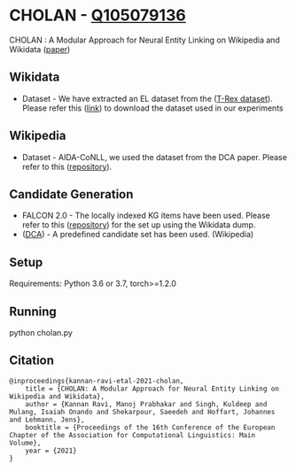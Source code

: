 # CHOLAN - [Q105079136](https://www.wikidata.org/wiki/Q105079136) #

CHOLAN : A Modular Approach for Neural Entity Linking on Wikipedia and Wikidata ([paper](https://aclanthology.org/2021.eacl-main.40/))

## Wikidata

* Dataset - We have extracted an EL dataset from the ([T-Rex dataset](https://hadyelsahar.github.io/t-rex/)). Please refer this ([link](https://figshare.com/articles/dataset/CHOLAN-EL-Dataset/13607282)) to download the dataset used in our experiments

## Wikipedia 

* Dataset - AIDA-CoNLL, we used the dataset from the DCA paper. Please refer to this ([repository](https://github.com/YoungXiyuan/DCA)). 

## Candidate Generation

* FALCON 2.0 - The locally indexed KG items have been used. Please refer to this ([repository](https://github.com/SDM-TIB/falcon2.0)) for the set up using the Wikidata dump.
* ([DCA](https://github.com/YoungXiyuan/DCA)) - A predefined candidate set has been used. (Wikipedia)

## Setup 
Requirements: Python 3.6 or 3.7, torch>=1.2.0

## Running 
python cholan.py &nbsp;  

## Citation
```
@inproceedings{kannan-ravi-etal-2021-cholan,
    title = {CHOLAN: A Modular Approach for Neural Entity Linking on Wikipedia and Wikidata},
    author = {Kannan Ravi, Manoj Prabhakar and Singh, Kuldeep and Mulang, Isaiah Onando and Shekarpour, Saeedeh and Hoffart, Johannes and Lehmann, Jens},
    booktitle = {Proceedings of the 16th Conference of the European Chapter of the Association for Computational Linguistics: Main Volume},
    year = {2021}
}
```
